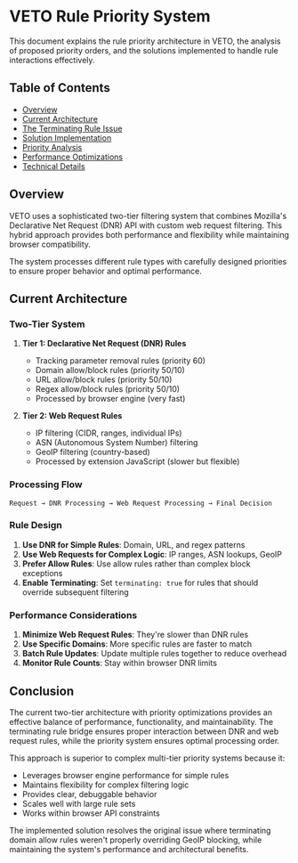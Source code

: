 # VETO Rule Priority System

This document explains the rule priority architecture in VETO, the analysis of proposed priority orders, and the solutions implemented to handle rule interactions effectively.

## Table of Contents

- [Overview](#overview)
- [Current Architecture](#current-architecture)
- [The Terminating Rule Issue](#the-terminating-rule-issue)
- [Solution Implementation](#solution-implementation)
- [Priority Analysis](#priority-analysis)
- [Performance Optimizations](#performance-optimizations)
- [Technical Details](#technical-details)

## Overview

VETO uses a sophisticated two-tier filtering system that combines Mozilla's Declarative Net Request (DNR) API with custom web request filtering. This hybrid approach provides both performance and flexibility while maintaining browser compatibility.

The system processes different rule types with carefully designed priorities to ensure proper behavior and optimal performance.

## Current Architecture

### Two-Tier System

1. **Tier 1: Declarative Net Request (DNR) Rules**
   - Tracking parameter removal rules (priority 60)
   - Domain allow/block rules (priority 50/10)
   - URL allow/block rules (priority 50/10)
   - Regex allow/block rules (priority 50/10)
   - Processed by browser engine (very fast)

2. **Tier 2: Web Request Rules**
   - IP filtering (CIDR, ranges, individual IPs)
   - ASN (Autonomous System Number) filtering
   - GeoIP filtering (country-based)
   - Processed by extension JavaScript (slower but flexible)

### Processing Flow

```
Request → DNR Processing → Web Request Processing → Final Decision
```

### Rule Design

1. **Use DNR for Simple Rules**: Domain, URL, and regex patterns
2. **Use Web Requests for Complex Logic**: IP ranges, ASN lookups, GeoIP
3. **Prefer Allow Rules**: Use allow rules rather than complex block exceptions
4. **Enable Terminating**: Set `terminating: true` for rules that should override subsequent filtering

### Performance Considerations

1. **Minimize Web Request Rules**: They're slower than DNR rules
2. **Use Specific Domains**: More specific rules are faster to match
3. **Batch Rule Updates**: Update multiple rules together to reduce overhead
4. **Monitor Rule Counts**: Stay within browser DNR limits

## Conclusion

The current two-tier architecture with priority optimizations provides an effective balance of performance, functionality, and maintainability. The terminating rule bridge ensures proper interaction between DNR and web request rules, while the priority system ensures optimal processing order.

This approach is superior to complex multi-tier priority systems because it:
- Leverages browser engine performance for simple rules
- Maintains flexibility for complex filtering logic
- Provides clear, debuggable behavior
- Scales well with large rule sets
- Works within browser API constraints

The implemented solution resolves the original issue where terminating domain allow rules weren't properly overriding GeoIP blocking, while maintaining the system's performance and architectural benefits.
